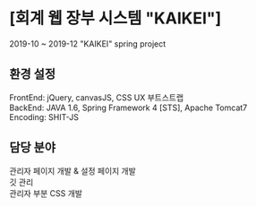 # [회계 웹 장부 시스템 "KAIKEI"]
2019-10 ~ 2019-12 "KAIKEI" spring project

## 환경 설정
FrontEnd: jQuery, canvasJS, CSS UX 부트스트랩\
BackEnd: JAVA 1.6, Spring Framework 4 [STS], Apache Tomcat7\
Encoding: SHIT-JS

## 담당 분야
관리자 페이지 개발 & 설정 페이지 개발\
깃 관리\
관리자 부분 CSS 개발

